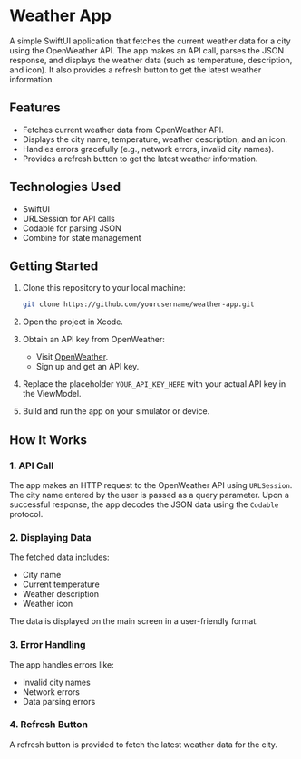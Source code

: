 
# Weather App

A simple SwiftUI application that fetches the current weather data for a city using the OpenWeather API. The app makes an API call, parses the JSON response, and displays the weather data (such as temperature, description, and icon). It also provides a refresh button to get the latest weather information.

## Features

- Fetches current weather data from OpenWeather API.
- Displays the city name, temperature, weather description, and an icon.
- Handles errors gracefully (e.g., network errors, invalid city names).
- Provides a refresh button to get the latest weather information.

## Technologies Used

- SwiftUI
- URLSession for API calls
- Codable for parsing JSON
- Combine for state management

## Getting Started

1. Clone this repository to your local machine:
   
   ```bash
   git clone https://github.com/yourusername/weather-app.git
   ```

2. Open the project in Xcode.

3. Obtain an API key from OpenWeather:
   - Visit [OpenWeather](https://openweathermap.org/api).
   - Sign up and get an API key.
   
4. Replace the placeholder `YOUR_API_KEY_HERE` with your actual API key in the ViewModel.

5. Build and run the app on your simulator or device.

## How It Works

### 1. **API Call**  
The app makes an HTTP request to the OpenWeather API using `URLSession`. The city name entered by the user is passed as a query parameter. Upon a successful response, the app decodes the JSON data using the `Codable` protocol.

### 2. **Displaying Data**  
The fetched data includes:
- City name
- Current temperature
- Weather description
- Weather icon

The data is displayed on the main screen in a user-friendly format.

### 3. **Error Handling**  
The app handles errors like:
- Invalid city names
- Network errors
- Data parsing errors

### 4. **Refresh Button**  
A refresh button is provided to fetch the latest weather data for the city.
